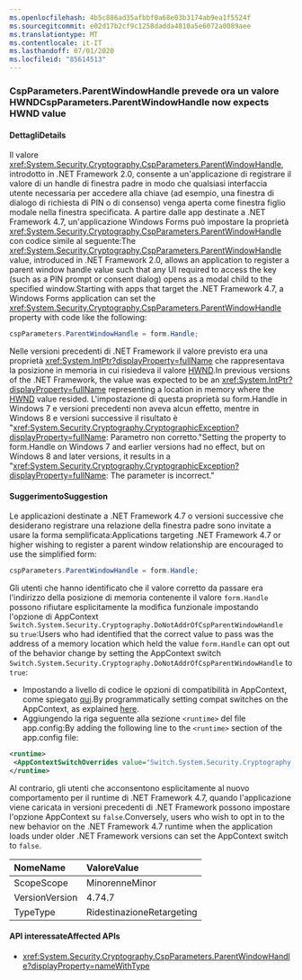 ```yaml
---
ms.openlocfilehash: 4b5c886ad35afbbf0a68e03b3174ab9ea1f5524f
ms.sourcegitcommit: e02d17b2cf9c1258dadda4810a5e6072a0089aee
ms.translationtype: MT
ms.contentlocale: it-IT
ms.lasthandoff: 07/01/2020
ms.locfileid: "85614513"
---
```

### <a name="cspparametersparentwindowhandle-now-expects-hwnd-value"></a><span data-ttu-id="2bcc7-101">CspParameters.ParentWindowHandle prevede ora un valore HWND</span><span class="sxs-lookup"><span data-stu-id="2bcc7-101">CspParameters.ParentWindowHandle now expects HWND value</span></span>

#### <a name="details"></a><span data-ttu-id="2bcc7-102">Dettagli</span><span class="sxs-lookup"><span data-stu-id="2bcc7-102">Details</span></span>

<span data-ttu-id="2bcc7-103">Il valore <xref:System.Security.Cryptography.CspParameters.ParentWindowHandle>, introdotto in .NET Framework 2.0, consente a un'applicazione di registrare il valore di un handle di finestra padre in modo che qualsiasi interfaccia utente necessaria per accedere alla chiave (ad esempio, una finestra di dialogo di richiesta di PIN o di consenso) venga aperta come finestra figlio modale nella finestra specificata. A partire dalle app destinate a .NET Framework 4.7, un'applicazione Windows Forms può impostare la proprietà <xref:System.Security.Cryptography.CspParameters.ParentWindowHandle> con codice simile al seguente:</span><span class="sxs-lookup"><span data-stu-id="2bcc7-103">The <xref:System.Security.Cryptography.CspParameters.ParentWindowHandle> value, introduced in .NET Framework 2.0, allows an application to register a parent window handle value such that any UI required to access the key (such as a PIN prompt or consent dialog) opens as a modal child to the specified window.Starting with apps that target the .NET Framework 4.7, a Windows Forms application can set the <xref:System.Security.Cryptography.CspParameters.ParentWindowHandle> property with code like the following:</span></span>

```csharp
cspParameters.ParentWindowHandle = form.Handle;
```

<span data-ttu-id="2bcc7-104">Nelle versioni precedenti di .NET Framework il valore previsto era una proprietà <xref:System.IntPtr?displayProperty=fullName> che rappresentava la posizione in memoria in cui risiedeva il valore [HWND](https://docs.microsoft.com/windows/desktop/WinProg/windows-data-types#HWND).</span><span class="sxs-lookup"><span data-stu-id="2bcc7-104">In previous versions of the .NET Framework, the value was expected to be an <xref:System.IntPtr?displayProperty=fullName> representing a location in memory where the [HWND](https://docs.microsoft.com/windows/desktop/WinProg/windows-data-types#HWND) value resided.</span></span> <span data-ttu-id="2bcc7-105">L'impostazione di questa proprietà su form.Handle in Windows 7 e versioni precedenti non aveva alcun effetto, mentre in Windows 8 e versioni successive il risultato è &quot;<xref:System.Security.Cryptography.CryptographicException?displayProperty=fullName>: Parametro non corretto.&quot;</span><span class="sxs-lookup"><span data-stu-id="2bcc7-105">Setting the property to form.Handle on Windows 7 and earlier versions had no effect, but on Windows 8 and later versions, it results in a &quot;<xref:System.Security.Cryptography.CryptographicException?displayProperty=fullName>: The parameter is incorrect.&quot;</span></span>

#### <a name="suggestion"></a><span data-ttu-id="2bcc7-106">Suggerimento</span><span class="sxs-lookup"><span data-stu-id="2bcc7-106">Suggestion</span></span>

<span data-ttu-id="2bcc7-107">Le applicazioni destinate a .NET Framework 4.7 o versioni successive che desiderano registrare una relazione della finestra padre sono invitate a usare la forma semplificata:</span><span class="sxs-lookup"><span data-stu-id="2bcc7-107">Applications targeting .NET Framework 4.7 or higher wishing to register a parent window relationship are encouraged to use the simplified form:</span></span>

```csharp
cspParameters.ParentWindowHandle = form.Handle;
```

<span data-ttu-id="2bcc7-108">Gli utenti che hanno identificato che il valore corretto da passare era l'indirizzo della posizione di memoria contenente il valore `form.Handle` possono rifiutare esplicitamente la modifica funzionale impostando l'opzione di AppContext `Switch.System.Security.Cryptography.DoNotAddrOfCspParentWindowHandle` su `true`:</span><span class="sxs-lookup"><span data-stu-id="2bcc7-108">Users who had identified that the correct value to pass was the address of a memory location which held the value `form.Handle` can opt out of the behavior change by setting the AppContext switch `Switch.System.Security.Cryptography.DoNotAddrOfCspParentWindowHandle` to `true`:</span></span>

- <span data-ttu-id="2bcc7-109">Impostando a livello di codice le opzioni di compatibilità in AppContext, come spiegato [qui](https://devblogs.microsoft.com/dotnet/net-announcements-at-build-2015/#dotnet46).</span><span class="sxs-lookup"><span data-stu-id="2bcc7-109">By programmatically setting compat switches on the AppContext, as explained [here](https://devblogs.microsoft.com/dotnet/net-announcements-at-build-2015/#dotnet46).</span></span>
- <span data-ttu-id="2bcc7-110">Aggiungendo la riga seguente alla sezione `<runtime>` del file app.config:</span><span class="sxs-lookup"><span data-stu-id="2bcc7-110">By adding the following line to the `<runtime>` section of the app.config file:</span></span>

```xml
<runtime>
 <AppContextSwitchOverrides value="Switch.System.Security.Cryptography.DoNotAddrOfCspParentWindowHandle=true"/>
</runtime>
```

<span data-ttu-id="2bcc7-111">Al contrario, gli utenti che acconsentono esplicitamente al nuovo comportamento per il runtime di .NET Framework 4.7, quando l'applicazione viene caricata in versioni precedenti di .NET Framework possono impostare l'opzione AppContext su `false`.</span><span class="sxs-lookup"><span data-stu-id="2bcc7-111">Conversely, users who wish to opt in to the new behavior on the .NET Framework 4.7 runtime when the application loads under older .NET Framework versions can set the AppContext switch to `false`.</span></span>

| <span data-ttu-id="2bcc7-112">Nome</span><span class="sxs-lookup"><span data-stu-id="2bcc7-112">Name</span></span>    | <span data-ttu-id="2bcc7-113">Valore</span><span class="sxs-lookup"><span data-stu-id="2bcc7-113">Value</span></span>       |
|:--------|:------------|
| <span data-ttu-id="2bcc7-114">Scope</span><span class="sxs-lookup"><span data-stu-id="2bcc7-114">Scope</span></span>   | <span data-ttu-id="2bcc7-115">Minorenne</span><span class="sxs-lookup"><span data-stu-id="2bcc7-115">Minor</span></span>       |
| <span data-ttu-id="2bcc7-116">Version</span><span class="sxs-lookup"><span data-stu-id="2bcc7-116">Version</span></span> | <span data-ttu-id="2bcc7-117">4.7</span><span class="sxs-lookup"><span data-stu-id="2bcc7-117">4.7</span></span>         |
| <span data-ttu-id="2bcc7-118">Type</span><span class="sxs-lookup"><span data-stu-id="2bcc7-118">Type</span></span>    | <span data-ttu-id="2bcc7-119">Ridestinazione</span><span class="sxs-lookup"><span data-stu-id="2bcc7-119">Retargeting</span></span> |

#### <a name="affected-apis"></a><span data-ttu-id="2bcc7-120">API interessate</span><span class="sxs-lookup"><span data-stu-id="2bcc7-120">Affected APIs</span></span>

- <xref:System.Security.Cryptography.CspParameters.ParentWindowHandle?displayProperty=nameWithType>
